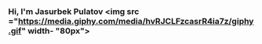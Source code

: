 ### Hi, I'm Jasurbek Pulatov <img src ="https://media.giphy.com/media/hvRJCLFzcasrR4ia7z/giphy.gif" width- "80px">


